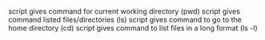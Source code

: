 script gives command for current working directory (pwd)
script gives command listed files/directories (ls)
script gives command to go to the home directory (cd)
script gives command to list files in a long format (ls -l)
